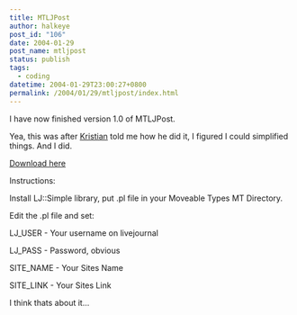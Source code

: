 ```yaml
---
title: MTLJPost
author: halkeye
post_id: "106"
date: 2004-01-29
post_name: mtljpost
status: publish
tags:
  - coding
datetime: 2004-01-29T23:00:27+0800
permalink: /2004/01/29/mtljpost/index.html
---
```


I have now finished version 1.0 of MTLJPost.

Yea, this was after [Kristian](https://web.archive.org/web/20031230042248/http://www.departmentk.com:80/) told me how he did it, I figured I could simplified things. And I did.

[Download here](https://files.halkeye.net/MTLJPost.tgz)

Instructions:  

Install LJ::Simple library, put .pl file in your Moveable Types MT Directory.  

Edit the .pl file and set:  

LJ_USER - Your username on livejournal  

LJ_PASS - Password, obvious  

SITE_NAME - Your Sites Name  

SITE_LINK - Your Sites Link

I think thats about it...
